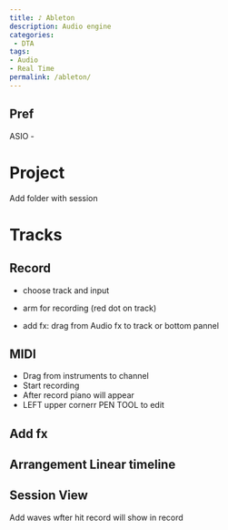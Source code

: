 ```yaml
---
title: ♪ Ableton
description: Audio engine
categories:
 - DTA
tags:
- Audio
- Real Time
permalink: /ableton/
---
```



## Pref

ASIO -

# Project

Add folder with session

# Tracks
## Record
- choose track and input
- arm for recording (red dot on track)

- add fx: drag from Audio fx to track or bottom pannel


## MIDI
- Drag from instruments to channel
- Start recording
- After record piano will appear
- LEFT upper cornerr PEN TOOL to edit


## Add fx




## Arrangement Linear timeline


## Session View

Add waves
wfter hit record will show in record
